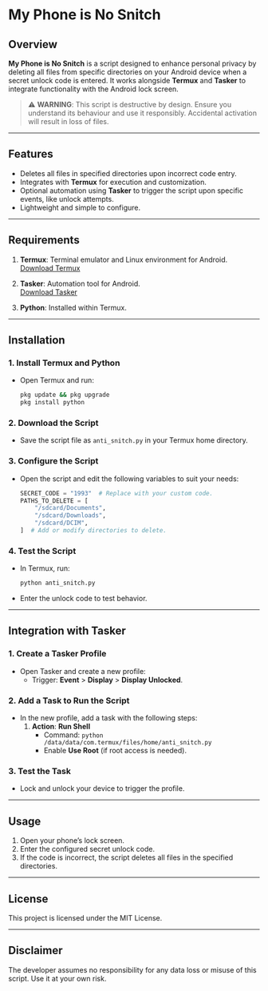 # My Phone is No Snitch

## Overview

**My Phone is No Snitch** is a script designed to enhance personal privacy by deleting all files from specific directories on your Android device when a secret unlock code is entered. It works alongside **Termux** and **Tasker** to integrate functionality with the Android lock screen.

> ⚠️ **WARNING**: This script is destructive by design. Ensure you understand its behaviour and use it responsibly. Accidental activation will result in loss of files.

---

## Features

- Deletes all files in specified directories upon incorrect code entry.
- Integrates with **Termux** for execution and customization.
- Optional automation using **Tasker** to trigger the script upon specific events, like unlock attempts.
- Lightweight and simple to configure.

---

## Requirements

1. **Termux**: Terminal emulator and Linux environment for Android.  
   [Download Termux](https://f-droid.org/packages/com.termux/)

2. **Tasker**: Automation tool for Android.  
   [Download Tasker](https://play.google.com/store/apps/details?id=net.dinglisch.android.taskerm)

3. **Python**: Installed within Termux.

---

## Installation

### 1. Install Termux and Python
   - Open Termux and run:
     ```bash
     pkg update && pkg upgrade
     pkg install python
     ```

### 2. Download the Script
   - Save the script file as `anti_snitch.py` in your Termux home directory.

### 3. Configure the Script
   - Open the script and edit the following variables to suit your needs:
     ```python
     SECRET_CODE = "1993"  # Replace with your custom code.
     PATHS_TO_DELETE = [
         "/sdcard/Documents",
         "/sdcard/Downloads",
         "/sdcard/DCIM",
     ]  # Add or modify directories to delete.
     ```

### 4. Test the Script
   - In Termux, run:
     ```bash
     python anti_snitch.py
     ```
   - Enter the unlock code to test behavior.

---

## Integration with Tasker

### 1. Create a Tasker Profile
   - Open Tasker and create a new profile:
     - Trigger: **Event** > **Display** > **Display Unlocked**.

### 2. Add a Task to Run the Script
   - In the new profile, add a task with the following steps:
     1. **Action**: **Run Shell**
        - Command: `python /data/data/com.termux/files/home/anti_snitch.py`
        - Enable **Use Root** (if root access is needed).

### 3. Test the Task
   - Lock and unlock your device to trigger the profile.

---

## Usage

1. Open your phone’s lock screen.
2. Enter the configured secret unlock code.
3. If the code is incorrect, the script deletes all files in the specified directories.

---

## License

This project is licensed under the MIT License.

---

## Disclaimer

The developer assumes no responsibility for any data loss or misuse of this script. Use it at your own risk.
